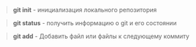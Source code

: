 > **git init** - инициализация локального репозитория

> **git status** - получить информацию о git и его состоянии

> **git add** - Добавить файл или файлы к следующему коммиту
